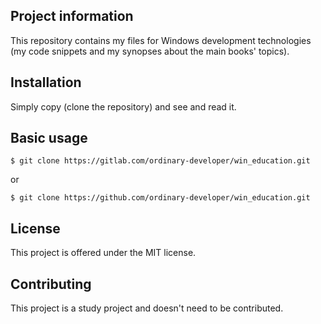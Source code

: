 ﻿Project information
-------------------

This repository contains my files for Windows development technologies
(my code snippets and my synopses about the main books' topics).


Installation
------------

Simply copy (clone the repository) and see and read it.

 
Basic usage
-----------
 
```
$ git clone https://gitlab.com/ordinary-developer/win_education.git 
```

or

```
$ git clone https://github.com/ordinary-developer/win_education.git
```

 
License
-------

This project is offered under the MIT license.


Contributing
------------

This project is a study project and doesn't need to be contributed.
